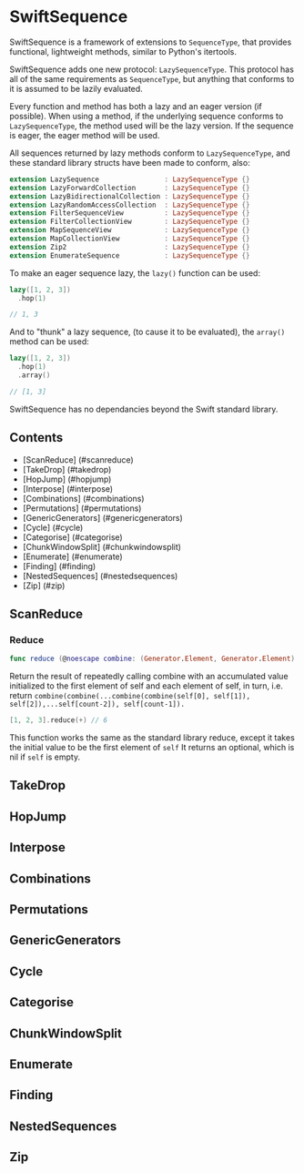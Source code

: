 # SwiftSequence
SwiftSequence is a framework of extensions to `SequenceType`, that provides functional, lightweight methods, similar to Python's itertools.

SwiftSequence adds one new protocol: `LazySequenceType`. This protocol has all of the same requirements as `SequenceType`, but anything that conforms to it is assumed to be lazily evaluated.

Every function and method has both a lazy and an eager version (if possible). When using a method, if the underlying sequence conforms to `LazySequenceType`, the method used will be the lazy version. If the sequence is eager, the eager method will be used.

All sequences returned by lazy methods conform to `LazySequenceType`, and these standard library structs have been made to conform, also:

```swift
extension LazySequence                : LazySequenceType {}
extension LazyForwardCollection       : LazySequenceType {}
extension LazyBidirectionalCollection : LazySequenceType {}
extension LazyRandomAccessCollection  : LazySequenceType {}
extension FilterSequenceView          : LazySequenceType {}
extension FilterCollectionView        : LazySequenceType {}
extension MapSequenceView             : LazySequenceType {}
extension MapCollectionView           : LazySequenceType {}
extension Zip2                        : LazySequenceType {}
extension EnumerateSequence           : LazySequenceType {}
```

To make an eager sequence lazy, the `lazy()` function can be used:

```swift
lazy([1, 2, 3])
  .hop(1)

// 1, 3
```

And to "thunk" a lazy sequence, (to cause it to be evaluated), the `array()` method can be used:

```swift
lazy([1, 2, 3])
  .hop(1)
  .array()

// [1, 3]
```

SwiftSequence has no dependancies beyond the Swift standard library.

## Contents ##

- [ScanReduce] (#scanreduce)
- [TakeDrop] (#takedrop)
- [HopJump] (#hopjump)
- [Interpose] (#interpose)
- [Combinations] (#combinations)
- [Permutations] (#permutations)
- [GenericGenerators] (#genericgenerators)
- [Cycle] (#cycle)
- [Categorise] (#categorise)
- [ChunkWindowSplit] (#chunkwindowsplit)
- [Enumerate] (#enumerate)
- [Finding] (#finding)
- [NestedSequences] (#nestedsequences)
- [Zip] (#zip)

## ScanReduce ##

### Reduce ###

```swift
func reduce (@noescape combine: (Generator.Element, Generator.Element) -> Generator.Element)
```
 Return the result of repeatedly calling combine with an accumulated value
 initialized to the first element of self and each element of self, in turn, i.e.
 return `combine(combine(...combine(combine(self[0], self[1]), self[2]),...self[count-2]), self[count-1]).`
 ```swift
 [1, 2, 3].reduce(+) // 6
 ```

This function works the same as the standard library reduce, except it takes the initial value to be the first element of `self` It returns an optional, which is nil if `self` is empty.

## TakeDrop ##
## HopJump ##
## Interpose ##
## Combinations ##
## Permutations ##
## GenericGenerators ##
## Cycle ##
## Categorise ##
## ChunkWindowSplit ##
## Enumerate ##
## Finding ##
## NestedSequences ##
## Zip ##

